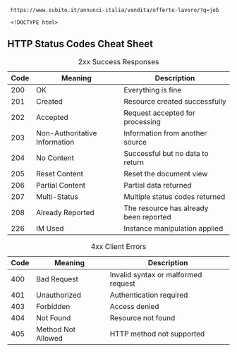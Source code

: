      https://www.subito.it/annunci-italia/vendita/offerte-lavoro/?q=job

     <!DOCTYPE html>
<html lang="en">
<head>
<meta charset="UTF-8" />
<meta name="viewport" content="width=device-width, initial-scale=1" />
<title>HTTP Status Codes Cheat Sheet</title>
 
</head>
<body>

<h2>HTTP Status Codes Cheat Sheet</h2>

<table>
  <caption>2xx Success Responses</caption>
  <thead>
    <tr>
      <th>Code</th>
      <th>Meaning</th>
      <th>Description</th>
    </tr>
  </thead>
  <tbody>
    <tr><td>200</td><td>OK</td><td>Everything is fine</td></tr>
    <tr><td>201</td><td>Created</td><td>Resource created successfully</td></tr>
    <tr><td>202</td><td>Accepted</td><td>Request accepted for processing</td></tr>
    <tr><td>203</td><td>Non-Authoritative Information</td><td>Information from another source</td></tr>
    <tr><td>204</td><td>No Content</td><td>Successful but no data to return</td></tr>
    <tr><td>205</td><td>Reset Content</td><td>Reset the document view</td></tr>
    <tr><td>206</td><td>Partial Content</td><td>Partial data returned</td></tr>
    <tr><td>207</td><td>Multi-Status</td><td>Multiple status codes returned</td></tr>
    <tr><td>208</td><td>Already Reported</td><td>The resource has already been reported</td></tr>
    <tr><td>226</td><td>IM Used</td><td>Instance manipulation applied</td></tr>
  </tbody>
</table>

<table>
  <caption>4xx Client Errors</caption>
  <thead>
    <tr>
      <th>Code</th>
      <th>Meaning</th>
      <th>Description</th>
    </tr>
  </thead>
  <tbody>
    <tr><td>400</td><td>Bad Request</td><td>Invalid syntax or malformed request</td></tr>
    <tr><td>401</td><td>Unauthorized</td><td>Authentication required</td></tr>
    <tr><td>403</td><td>Forbidden</td><td>Access denied</td></tr>
    <tr><td>404</td><td>Not Found</td><td>Resource not found</td></tr>
    <tr><td>405</td><td>Method Not Allowed</td><td>HTTP method not supported</td></tr>
  </tbody>
</table>

</body>
</html>


